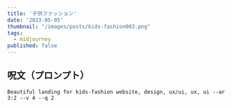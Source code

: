 ```yaml
---
title: '子供ファッション'
date: '2023-05-05'
thumbnail: "/images/posts/kids-fashion003.png"
tags:
  - midjourney
published: false
---
```


## 呪文（プロンプト）
```
Beautiful landing for kids-fashion website, design, ux/ui, ux, ui --ar 3:2 --v 4 --q 2
```